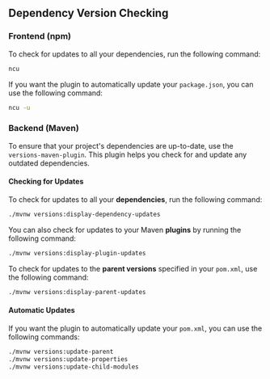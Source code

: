 ## Dependency Version Checking

### Frontend (npm)

To check for updates to all your dependencies, run the following command:

```sh
ncu
```

If you want the plugin to automatically update your `package.json`, you can use the following command:

```sh
ncu -u
```

### Backend (Maven)

To ensure that your project's dependencies are up-to-date, use the `versions-maven-plugin`. This plugin helps you check for and update any outdated dependencies.

#### Checking for Updates

To check for updates to all your **dependencies**, run the following command:

```sh
./mvnw versions:display-dependency-updates
```

You can also check for updates to your Maven **plugins** by running the following command:

```sh
./mvnw versions:display-plugin-updates
```

To check for updates to the **parent versions** specified in your `pom.xml`, use the following command:

```sh
./mvnw versions:display-parent-updates
```

#### Automatic Updates

If you want the plugin to automatically update your `pom.xml`, you can use the following commands:

```sh
./mvnw versions:update-parent
./mvnw versions:update-properties
./mvnw versions:update-child-modules
```